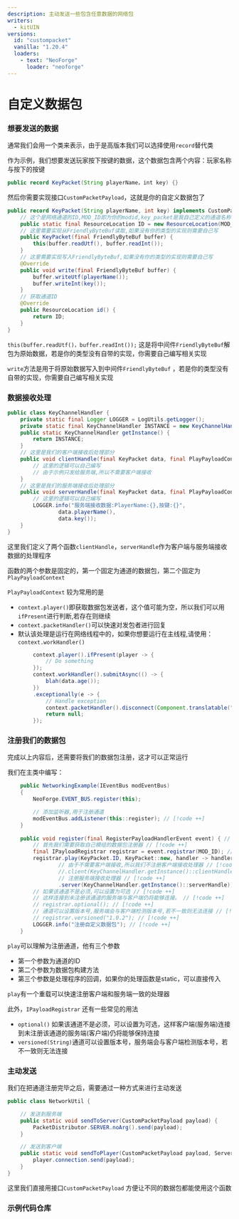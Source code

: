```yaml
---
description: 主动发送一些包含任意数据的网络包
writers:
  - kitUIN
versions:
  id: "custompacket"
  vanilla: "1.20.4"
  loaders:
    - text: "NeoForge"
      loader: "neoforge"  
---
```


# 自定义数据包

### 想要发送的数据

通常我们会用一个类来表示，由于是高版本我们可以选择使用`record`替代类

作为示例，我们想要发送玩家按下按键的数据，这个数据包含两个内容：玩家名称与按下的按键

```java
public record KeyPacket(String playerName，int key) {}
```

然后你需要实现接口`CustomPacketPayload`，这就是你的自定义数据包了

```java
public record KeyPacket(String playerName, int key) implements CustomPacketPayload {
    // 这个是网络通道的ID,MOD_ID即为你的modid,key_packet是我自己定义的通道名称
    public static final ResourceLocation ID = new ResourceLocation(MOD_ID, "key_packet");
    // 这里需要实现从FriendlyByteBuf读取,如果没有你的类型的实现则需要自己写
    public KeyPacket(final FriendlyByteBuf buffer) {
        this(buffer.readUtf(), buffer.readInt());
    }
    // 这里需要实现写入FriendlyByteBuf,如果没有你的类型的实现则需要自己写
    @Override
    public void write(final FriendlyByteBuf buffer) {
        buffer.writeUtf(playerName());
        buffer.writeInt(key());
    }
    // 获取通道ID
    @Override
    public ResourceLocation id() {
        return ID;
    }
}
```

`this(buffer.readUtf()，buffer.readInt());` 这是将中间件`FriendlyByteBuf`解包为原始数据，若是你的类型没有自带的实现，你需要自己编写相关实现

`write`方法是用于将原始数据写入到中间件`FriendlyByteBuf` ，若是你的类型没有自带的实现，你需要自己编写相关实现

### 数据接收处理

```java
public class KeyChannelHandler {
    private static final Logger LOGGER = LogUtils.getLogger();
    private static final KeyChannelHandler INSTANCE = new KeyChannelHandler ();
    public static KeyChannelHandler getInstance() {
        return INSTANCE;
    }
    // 这里是我们的客户端接收后处理部分
    public void clientHandle(final KeyPacket data, final PlayPayloadContext context) {
        // 这里的逻辑可以自己编写
        // 由于示例只发给服务端,所以不需要客户端接收
    }
    // 这里是我们的服务端接收后处理部分
    public void serverHandle(final KeyPacket data, final PlayPayloadContext context) {
        // 这里的逻辑可以自己编写
        LOGGER.info("服务端接收数据:PlayerName:{},按键:{}",
                data.playerName(),
                data.key());
    }
}
```

这里我们定义了两个函数`clientHandle`，`serverHandle`作为客户端与服务端接收数据的处理程序

函数的两个参数是固定的，第一个固定为通道的数据包，第二个固定为`PlayPayloadContext`&#x20;

`PlayPayloadContext` 较为常用的是&#x20;

* `context.player()`即获取数据包发送者，这个值可能为空，所以我们可以用`ifPresent`进行判断,若存在则继续
* `context.packetHandler()`可以快速对发包者进行回复
* 默认该处理是运行在网络线程中的，如果你想要运行在主线程,请使用：`context.workHandler()`

```java
        context.player().ifPresent(player -> {
            // Do something
        });
        context.workHandler().submitAsync(() -> {
            blah(data.age());
        })
        .exceptionally(e -> {
            // Handle exception
            context.packetHandler().disconnect(Component.translatable("my_mod.networking.failed", e.getMessage()));
            return null;
        });
```

### 注册我们的数据包

完成以上内容后，还需要将我们的数据包注册，这才可以正常运行

我们在主类中编写：

```java
    public NetworkingExample(IEventBus modEventBus)
    {
        NeoForge.EVENT_BUS.register(this);

        // 添加监听器,用于注册通道
        modEventBus.addListener(this::register); // [!code ++]
    }
    
    public void register(final RegisterPayloadHandlerEvent event) { // [!code ++]
        // 首先我们需要获取自己模组的数据包注册器 // [!code ++]
        final IPayloadRegistrar registrar = event.registrar(MOD_ID); // [!code ++]
        registrar.play(KeyPacket.ID, KeyPacket::new, handler -> handler // [!code ++]
                // 由于不需要客户端接收,所以我们不注册客户端接收处理器 // [!code ++]
                //.client(KeyChannelHandler.getInstance()::clientHandle) // [!code ++]
                // 注册服务端接收处理器 // [!code ++]
                .server(KeyChannelHandler.getInstance()::serverHandle)); // [!code ++]
        // 如果该通道不是必须,可以设置为可选 // [!code ++]
        // 这样连接到未注册该通道的服务端与客户端仍将能够连接。 // [!code ++]
        // registrar.optional(); // [!code ++]
        // 通道可以设置版本号,服务端会与客户端检测版本号,若不一致则无法连接 // [!code ++]
        // registrar.versioned("1.0.2"); // [!code ++]
        LOGGER.info("注册自定义数据包"); // [!code ++]
    }
```

`play`可以理解为注册通道，他有三个参数

* 第一个参数为通道的ID
* 第二个参数为数据包构建方法
* 第三个参数是处理程序的回调，如果你的处理函数是static，可以直接传入

`play`有一个重载可以快速注册客户端和服务端一致的处理器

此外，`IPayloadRegistrar` 还有一些常见的用法

* `optional()` 如果该通道不是必须，可以设置为可选，这样客户端(服务端)连接到未注册该通道的服务端(客户端)仍将能够保持连接
* `versioned(String)`通道可以设置版本号，服务端会与客户端检测版本号，若不一致则无法连接



### 主动发送

我们在把通道注册完毕之后，需要通过一种方式来进行主动发送

```java
public class NetworkUtil {

    // 发送到服务端
    public static void sendToServer(CustomPacketPayload payload) {
        PacketDistributor.SERVER.noArg().send(payload);
    }

    // 发送到客户端
    public static void sendToPlayer(CustomPacketPayload payload, ServerPlayer player) {
        player.connection.send(payload);
    }
}
```

这里我们直接用接口`CustomPacketPayload` 方便让不同的数据包都能使用这个函数


### 示例代码仓库

<ModernUrl icon="/icon/github.png" title="kitUIN/NetworkingExample - NeoForge1.20.4网络示例仓库" stitle="GitHub"
 url="https://github.com/kitUIN/NetworkingExample"  />
